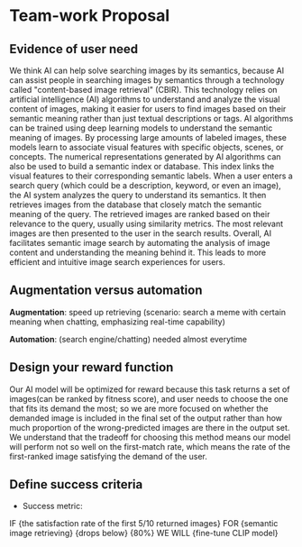 # Team-work Proposal

## Evidence of user need

We think AI can help solve searching images by its semantics, because AI can assist people in searching images by semantics through a technology called "content-based image retrieval" (CBIR). This technology relies on artificial intelligence (AI) algorithms to understand and analyze the visual content of images, making it easier for users to find images based on their semantic meaning rather than just textual descriptions or tags.
AI algorithms can be trained using deep learning models to understand the semantic meaning of images. By processing large amounts of labeled images, these models learn to associate visual features with specific objects, scenes, or concepts. The numerical representations generated by AI algorithms can also be used to build a semantic index or database. This index links the visual features to their corresponding semantic labels.
When a user enters a search query (which could be a description, keyword, or even an image), the AI system analyzes the query to understand its semantics. It then retrieves images from the database that closely match the semantic meaning of the query. The retrieved images are ranked based on their relevance to the query, usually using similarity metrics. The most relevant images are then presented to the user in the search results.
Overall, AI facilitates semantic image search by automating the analysis of image content and understanding the meaning behind it. This leads to more efficient and intuitive image search experiences for users.

## Augmentation versus automation

**Augmentation**: speed up retrieving (scenario: search a meme with certain meaning when chatting, emphasizing real-time capability)

**Automation**: (search engine/chatting) needed almost everytime

## Design your reward function

Our AI model will be optimized for reward because this task returns a set of images(can be ranked by fitness score), and user needs to choose the one that fits its demand the most; so we are more focused on whether the demanded image is included in the final set of the output rather than how much proportion of the wrong-predicted images are there in the output set.
We understand that the tradeoff for choosing this method means our model will perform not so well on the first-match rate, which means the rate of the first-ranked image satisfying the demand of the user.

## Define success criteria

- Success metric:

IF {the satisfaction rate of the first 5/10 returned images}
FOR {semantic image retrieving}
{drops below} {80%}
WE WILL {fine-tune CLIP model}

